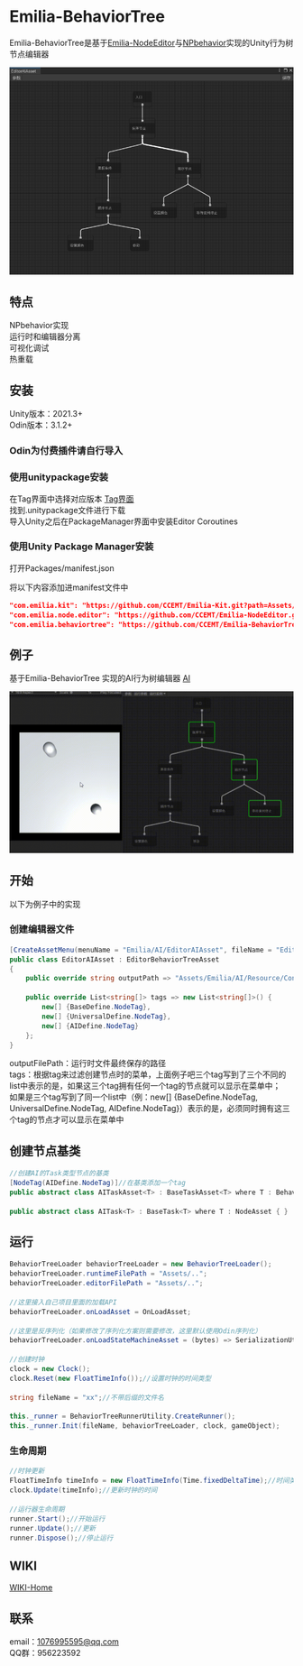 # Emilia-BehaviorTree

Emilia-BehaviorTree是基于[Emilia-NodeEditor](https://github.com/CCEMT/Emilia-NodeEditor)与[NPbehavior](https://github.com/meniku/NPBehave)实现的Unity行为树节点编辑器

![behaviorTree](./doc/behaviorTree-image.png)

## 特点

NPbehavior实现  
运行时和编辑器分离  
可视化调试  
热重载  

## 安装

Unity版本：2021.3+  
Odin版本：3.1.2+  

### Odin为付费插件请自行导入

### 使用unitypackage安装  

在Tag界面中选择对应版本  [Tag界面](https://github.com/CCEMT/Emilia-BehaviorTree/tags)  
找到.unitypackage文件进行下载  
导入Unity之后在PackageManager界面中安装Editor Coroutines  

### 使用Unity Package Manager安装  

打开Packages/manifest.json

将以下内容添加进manifest文件中

~~~json
"com.emilia.kit": "https://github.com/CCEMT/Emilia-Kit.git?path=Assets/Emilia/Kit",
"com.emilia.node.editor": "https://github.com/CCEMT/Emilia-NodeEditor.git?path=Assets/Emilia/Node.Editor",
"com.emilia.behaviortree": "https://github.com/CCEMT/Emilia-BehaviorTree.git?path=Assets/Emilia/BehaviorTree"
~~~

## 例子

基于Emilia-BehaviorTree 实现的AI行为树编辑器 [AI](https://github.com/CCEMT/Emilia-AI)

![ai](./doc/ai.gif)

## 开始

以下为例子中的实现

### 创建编辑器文件

~~~csharp
[CreateAssetMenu(menuName = "Emilia/AI/EditorAIAsset", fileName = "EditorAIAsset")]
public class EditorAIAsset : EditorBehaviorTreeAsset
{
    public override string outputPath => "Assets/Emilia/AI/Resource/Config";

    public override List<string[]> tags => new List<string[]>() {
        new[] {BaseDefine.NodeTag},
        new[] {UniversalDefine.NodeTag},
        new[] {AIDefine.NodeTag}
    };
}
~~~

outputFilePath：运行时文件最终保存的路径  
tags：根据tag来过滤创建节点时的菜单，上面例子吧三个tag写到了三个不同的list中表示的是，如果这三个tag拥有任何一个tag的节点就可以显示在菜单中；  
如果是三个tag写到了同一个list中（例：new[] {BaseDefine.NodeTag, UniversalDefine.NodeTag, AIDefine.NodeTag}）表示的是，必须同时拥有这三个tag的节点才可以显示在菜单中

## 创建节点基类

~~~csharp
//创建AI的Task类型节点的基类
[NodeTag(AIDefine.NodeTag)]//在基类添加一个tag
public abstract class AITaskAsset<T> : BaseTaskAsset<T> where T : BehaviorTree.Node, new() { }

public abstract class AITask<T> : BaseTask<T> where T : NodeAsset { }
~~~

## 运行

~~~csharp
BehaviorTreeLoader behaviorTreeLoader = new BehaviorTreeLoader();
behaviorTreeLoader.runtimeFilePath = "Assets/..";
behaviorTreeLoader.editorFilePath = "Assets/..";

//这里接入自己项目里面的加载API
behaviorTreeLoader.onLoadAsset = OnLoadAsset;

//这里是反序列化（如果修改了序列化方案则需要修改，这里默认使用Odin序列化）
behaviorTreeLoader.onLoadStateMachineAsset = (bytes) => SerializationUtility.DeserializeValue<StateMachineAsset>(bytes, DataFormat.Binary);

//创建时钟
clock = new Clock();
clock.Reset(new FloatTimeInfo());//设置时钟的时间类型

string fileName = "xx";//不带后缀的文件名

this._runner = BehaviorTreeRunnerUtility.CreateRunner();
this._runner.Init(fileName, behaviorTreeLoader, clock, gameObject);
~~~

### 生命周期

~~~csharp
//时钟更新
FloatTimeInfo timeInfo = new FloatTimeInfo(Time.fixedDeltaTime);//时间类型
clock.Update(timeInfo);//更新时钟的时间

//运行器生命周期
runner.Start();//开始运行
runner.Update();//更新
runner.Dispose();//停止运行
~~~

## WIKI

[WIKI-Home](https://github.com/CCEMT/Emilia-BehaviorTree/wiki)

## 联系

email：1076995595@qq.com  
QQ群：956223592
